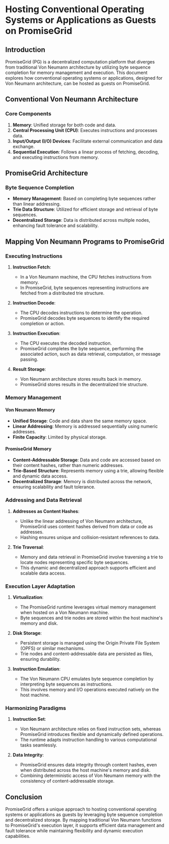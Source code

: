 # Hosting Conventional Operating Systems or Applications as Guests on PromiseGrid

## Introduction

PromiseGrid (PG) is a decentralized computation platform that diverges from traditional Von Neumann architecture by utilizing byte sequence completion for memory management and execution. This document explores how conventional operating systems or applications, designed for Von Neumann architecture, can be hosted as guests on PromiseGrid.

## Conventional Von Neumann Architecture

### Core Components

1. **Memory**: Unified storage for both code and data.
2. **Central Processing Unit (CPU)**: Executes instructions and processes data.
3. **Input/Output (I/O) Devices**: Facilitate external communication and data exchange.
4. **Sequential Execution**: Follows a linear process of fetching, decoding, and executing instructions from memory.

## PromiseGrid Architecture

### Byte Sequence Completion

- **Memory Management**: Based on completing byte sequences rather than linear addressing.
- **Trie Data Structure**: Utilized for efficient storage and retrieval of byte sequences.
- **Decentralized Storage**: Data is distributed across multiple nodes, enhancing fault tolerance and scalability.

## Mapping Von Neumann Programs to PromiseGrid

### Executing Instructions

1. **Instruction Fetch**:
    - In a Von Neumann machine, the CPU fetches instructions from memory.
    - In PromiseGrid, byte sequences representing instructions are fetched from a distributed trie structure.

2. **Instruction Decode**:
    - The CPU decodes instructions to determine the operation.
    - PromiseGrid decodes byte sequences to identify the required completion or action.

3. **Instruction Execution**:
    - The CPU executes the decoded instruction.
    - PromiseGrid completes the byte sequence, performing the associated action, such as data retrieval, computation, or message passing.

4. **Result Storage**:
    - Von Neumann architecture stores results back in memory.
    - PromiseGrid stores results in the decentralized trie structure.

### Memory Management

#### Von Neumann Memory

- **Unified Storage**: Code and data share the same memory space.
- **Linear Addressing**: Memory is addressed sequentially using numeric addresses.
- **Finite Capacity**: Limited by physical storage.

#### PromiseGrid Memory

- **Content-Addressable Storage**: Data and code are accessed based on their content hashes, rather than numeric addresses.
- **Trie-Based Structure**: Represents memory using a trie, allowing flexible and dynamic data access.
- **Decentralized Storage**: Memory is distributed across the network, ensuring scalability and fault tolerance.

### Addressing and Data Retrieval

1. **Addresses as Content Hashes**:
    - Unlike the linear addressing of Von Neumann architecture, PromiseGrid uses content hashes derived from data or code as addresses.
    - Hashing ensures unique and collision-resistant references to data.

2. **Trie Traversal**:
    - Memory and data retrieval in PromiseGrid involve traversing a trie to locate nodes representing specific byte sequences.
    - This dynamic and decentralized approach supports efficient and scalable data access.

### Execution Layer Adaptation

1. **Virtualization**:
    - The PromiseGrid runtime leverages virtual memory management when hosted on a Von Neumann machine.
    - Byte sequences and trie nodes are stored within the host machine's memory and disk.

2. **Disk Storage**:
    - Persistent storage is managed using the Origin Private File System (OPFS) or similar mechanisms.
    - Trie nodes and content-addressable data are persisted as files, ensuring durability.

3. **Instruction Emulation**:
    - The Von Neumann CPU emulates byte sequence completion by interpreting byte sequences as instructions.
    - This involves memory and I/O operations executed natively on the host machine.

### Harmonizing Paradigms

1. **Instruction Set**:
    - Von Neumann architecture relies on fixed instruction sets, whereas PromiseGrid introduces flexible and dynamically defined operations.
    - The runtime adapts instruction handling to various computational tasks seamlessly.

2. **Data Integrity**:
    - PromiseGrid ensures data integrity through content hashes, even when distributed across the host machine's memory and disk.
    - Combining deterministic access of Von Neumann memory with the consistency of content-addressable storage.

## Conclusion

PromiseGrid offers a unique approach to hosting conventional operating systems or applications as guests by leveraging byte sequence completion and decentralized storage. By mapping traditional Von Neumann functions to PromiseGrid's execution layer, it supports efficient data management and fault tolerance while maintaining flexibility and dynamic execution capabilities.
